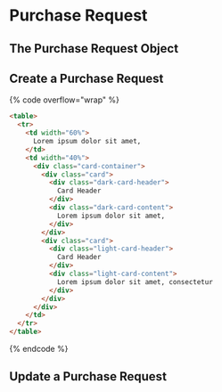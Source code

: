 # Purchase Request

## The Purchase Request Object

## Create a Purchase Request

{% code overflow="wrap" %}
```html
<table>
  <tr>
    <td width="60%">
      Lorem ipsum dolor sit amet, 
    </td>
    <td width="40%">
      <div class="card-container">
        <div class="card">
          <div class="dark-card-header">
            Card Header
          </div>
          <div class="dark-card-content">
            Lorem ipsum dolor sit amet, 
          </div>
        </div>
        <div class="card">
          <div class="light-card-header">
            Card Header
          </div>
          <div class="light-card-content">
            Lorem ipsum dolor sit amet, consectetur
          </div>
        </div>
      </div>
    </td>
  </tr>
</table>

```
{% endcode %}

## Update a Purchase Request

